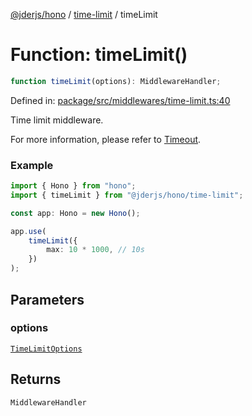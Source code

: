 [@jderjs/hono](../../README.md) / [time-limit](../README.md) / timeLimit

# Function: timeLimit()

```ts
function timeLimit(options): MiddlewareHandler;
```

Defined in: [package/src/middlewares/time-limit.ts:40](https://github.com/jder-std/hono/blob/74d7763c44e1d14d82209dadd03223da473b2ce4/package/src/middlewares/time-limit.ts#L40)

Time limit middleware.

For more information, please refer to
[Timeout](https://hono.dev/docs/middleware/builtin/timeout).

### Example

```ts
import { Hono } from "hono";
import { timeLimit } from "@jderjs/hono/time-limit";

const app: Hono = new Hono();

app.use(
    timeLimit({
        max: 10 * 1000, // 10s
    })
);
```

## Parameters

### options

[`TimeLimitOptions`](../type-aliases/TimeLimitOptions.md)

## Returns

`MiddlewareHandler`
